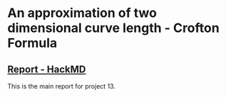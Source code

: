 # An approximation of two dimensional curve length - Crofton Formula
## [Report - HackMD](https://hackmd.io/@Skychocowhite/Hy64kAPTS)
This is the main report for project 13.
